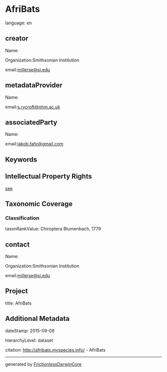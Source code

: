 # AfriBats

language: en

## creator

Name:

Organization:Smithsonian Institution

email:millerse@si.edu

## metadataProvider

Name:

email:s.rycroft@nhm.ac.uk

## associatedParty

Name:

email:jakob.fahr@gmail.com

## Keywords

## Intellectual Property Rights

 [see](https://creativecommons.org/licenses/by/3.0/)

## Taxonomic Coverage

### Classification

taxonRankValue: Chiroptera Blumenbach, 1779

## contact

Name:

Organization:Smithsonian Institution

email:millerse@si.edu

## Project

title: AfriBats

## Additional Metadata

dateStamp: 2015-09-08

hierarchyLevel: dataset

citation: http://afribats.myspecies.info/ - AfriBats

---

generated by [FrictionlessDarwinCore](https://github.com/frictionlessdata/FrictionlessDarwinCore)